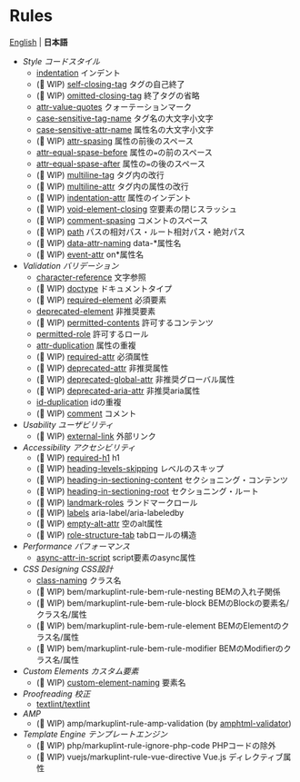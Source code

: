 # Rules

[English](./README.md) | **日本語**

- *Style コードスタイル*
	- [indentation](./markuplint-rule-indentation/README.ja.md) インデント
	- (🚧 WIP) [self-closing-tag](./markuplint-rule-self-closing-tag/README.ja.md) タグの自己終了
	- (🚧 WIP) [omitted-closing-tag](./markuplint-rule-omitted-closing-tag/README.ja.md) 終了タグの省略
	- [attr-value-quotes](./markuplint-rule-attr-value-quotes/README.ja.md) クォーテーションマーク
	- [case-sensitive-tag-name](./markuplint-rule-case-sensitive-tag-name/README.ja.md) タグ名の大文字小文字
	- [case-sensitive-attr-name](./markuplint-rule-case-sensitive-attr-name/README.ja.md) 属性名の大文字小文字
	- (🚧 WIP) [attr-spasing](./markuplint-rule-attr-spasing/README.ja.md) 属性の前後のスペース
	- [attr-equal-spase-before](./markuplint-rule-attr-equal-spasing/README.ja.md) 属性の`=`の前のスペース
	- [attr-equal-spase-after](./markuplint-rule-attr-equal-spasing/README.ja.md) 属性の`=`の後のスペース
	- (🚧 WIP) [multiline-tag](./markuplint-rule-multiline-tag/README.ja.md) タグ内の改行
	- (🚧 WIP) [multiline-attr](./markuplint-rule-multiline-attr/README.ja.md) タグ内の属性の改行
	- (🚧 WIP) [indentation-attr](./markuplint-rule-indentation-attr/README.ja.md) 属性のインデント
	- (🚧 WIP) [void-element-closing](./markuplint-rule-void-element-closing/README.ja.md) 空要素の閉じスラッシュ
	- (🚧 WIP) [comment-spasing](./markuplint-rule-comment-spasing/README.ja.md) コメントのスペース
	- (🚧 WIP) [path](./markuplint-rule-path/README.ja.md) パスの相対パス・ルート相対パス・絶対パス
	- (🚧 WIP) [data-attr-naming](./markuplint-rule-data-attr-naming/README.ja.md) data-*属性名
	- (🚧 WIP) [event-attr](./markuplint-rule-event-attr/README.ja.md) on*属性名
- *Validation バリデーション*
	- [character-reference](./markuplint-rule-character-reference/README.ja.md) 文字参照
	- (🚧 WIP) [doctype](./markuplint-rule-doctype/README.ja.md) ドキュメントタイプ
	- (🚧 WIP) [required-element](./markuplint-rule-required-element/README.ja.md) 必須要素
	- [deprecated-element](./markuplint-rule-deprecated-element/README.ja.md) 非推奨要素
	- (🚧 WIP) [permitted-contents](./markuplint-rule-permitted-contents/README.ja.md) 許可するコンテンツ
	- [permitted-role](./markuplint-rule-permitted-role/README.ja.md) 許可するロール
	- [attr-duplication](./markuplint-rule-attr-duplication/README.ja.md) 属性の重複
	- (🚧 WIP) [required-attr](./markuplint-rule-required-attr/README.ja.md) 必須属性
	- (🚧 WIP) [deprecated-attr](./markuplint-rule-deprecated-attr/README.ja.md) 非推奨属性
	- (🚧 WIP) [deprecated-global-attr](./markuplint-rule-deprecated-global-attr/README.ja.md) 非推奨グローバル属性
	- (🚧 WIP) [deprecated-aria-attr](./markuplint-rule-deprecated-aria-attr/README.ja.md) 非推奨aria属性
	- [id-duplication](./markuplint-rule-id-duplication/README.ja.md) idの重複
	- (🚧 WIP) [comment](./markuplint-rule-comment/README.ja.md) コメント
- *Usability ユーザビリティ*
	- (🚧 WIP) [external-link](./markuplint-rule-external-link/README.ja.md) 外部リンク
- *Accessibility アクセシビリティ*
	- (🚧 WIP) [required-h1](./markuplint-rule-required-h1/README.ja.md) h1
	- (🚧 WIP) [heading-levels-skipping](./markuplint-rule-heading-levels-skipping/README.ja.md) レベルのスキップ
	- (🚧 WIP) [heading-in-sectioning-content](./markuplint-rule-heading-in-sectioning-content/README.ja.md) セクショニング・コンテンツ
	- (🚧 WIP) [heading-in-sectioning-root](./markuplint-rule-heading-in-sectioning-root/README.ja.md) セクショニング・ルート
	- (🚧 WIP) [landmark-roles](./markuplint-rule-landmark-roles/README.ja.md) ランドマークロール
	- (🚧 WIP) [labels](./markuplint-rule-labels/README.ja.md) aria-label/aria-labeledby
	- (🚧 WIP) [empty-alt-attr](./markuplint-rule-empty-alt-attr/README.ja.md) 空のalt属性
	- (🚧 WIP) [role-structure-tab](./markuplint-rule-role-structure-tab/README.ja.md) tabロールの構造
- *Performance パフォーマンス*
	- [async-attr-in-script](./markuplint-rule-async-attr-in-script/README.ja.md) script要素のasync属性
- *CSS Designing CSS設計*
	- [class-naming](./markuplint-rule-class-naming/README.ja.md) クラス名
	- (🚧 WIP) bem/markuplint-rule-bem-rule-nesting BEMの入れ子関係
	- (🚧 WIP) bem/markuplint-rule-bem-rule-block BEMのBlockの要素名/クラス名/属性
	- (🚧 WIP) bem/markuplint-rule-bem-rule-element BEMのElementのクラス名/属性
	- (🚧 WIP) bem/markuplint-rule-bem-rule-modifier BEMのModifierのクラス名/属性
- *Custom Elements カスタム要素*
	- (🚧 WIP) [custom-element-naming](./markuplint-rule-custom-element-naming/README.ja.md) 要素名
- *Proofreading 校正*
	- [textlint/textlint](https://www.npmjs.com/package/markuplint-plugin-textlint)
- *AMP*
	- (🚧 WIP) amp/markuplint-rule-amp-validation (by [amphtml-validator](https://www.npmjs.com/package/amphtml-validator))
- *Template Engine テンプレートエンジン*
	- (🚧 WIP) php/markuplint-rule-ignore-php-code PHPコードの除外
	- (🚧 WIP) vuejs/markuplint-rule-vue-directive Vue.js ディレクティブ属性
